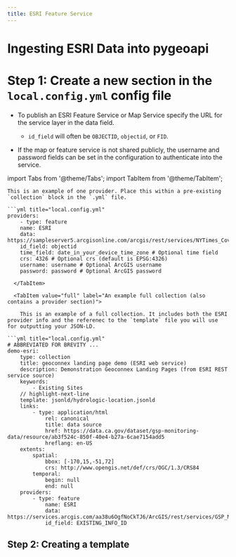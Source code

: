 ```yaml
---
title: ESRI Feature Service
---
```



# Ingesting ESRI Data into pygeoapi


# Step 1: Create a new section in the `local.config.yml` config file

<!-- This data comes from  https://docs.pygeoapi.io/en/latest/data-publishing/ogcapi-features.html#providers via a CC license -->

- To publish an ESRI Feature Service or Map Service specify the URL for the service layer in the data field.

    - `id_field` will often be `OBJECTID`, `objectid`, or `FID`.

- If the map or feature service is not shared publicly, the username and password fields can be set in the configuration to authenticate into the service.


import Tabs from '@theme/Tabs';
import TabItem from '@theme/TabItem';


<Tabs>
  <TabItem value="brief" label="An example provider config" default>

    This is an example of one provider. Place this within a pre-existing `collection` block in the `.yml` file.

    ```yml title="local.config.yml"
    providers:
        - type: feature
        name: ESRI
        data: https://sampleserver5.arcgisonline.com/arcgis/rest/services/NYTimes_Covid19Cases_USCounties/MapServer/0
        id_field: objectid
        time_field: date_in_your_device_time_zone # Optional time field
        crs: 4326 # Optional crs (default is EPSG:4326)
        username: username # Optional ArcGIS username
        password: password # Optional ArcGIS password
```
  </TabItem>

  <TabItem value="full" label="An example full collection (also contains a provider section)">

    This is an example of a full collection. It includes both the ESRI provider info and the referenec to the `template` file you will use for outputting your JSON-LD.

```yml title="local.config.yml"
# ABBREVIATED FOR BREVITY ...
demo-esri:
    type: collection
    title: geoconnex landing page demo (ESRI web service)
    description: Demonstration Geoconnex Landing Pages (from ESRI REST service source)
    keywords:
        - Existing Sites
    // highlight-next-line
    template: jsonld/hydrologic-location.jsonld
    links:
        - type: application/html
            rel: canonical
            title: data source
            href: https://data.ca.gov/dataset/gsp-monitoring-data/resource/ab3f524c-850f-40e4-b27a-6cae7154add5
            hreflang: en-US
    extents:
        spatial:
            bbox: [-170,15,-51,72]
            crs: http://www.opengis.net/def/crs/OGC/1.3/CRS84
        temporal:
            begin: null
            end: null
    providers:
        - type: feature
            name: ESRI
            data: https://services.arcgis.com/aa38u6OgfNoCkTJ6/ArcGIS/rest/services/GSP_Monitoring_Data/FeatureServer/0
            id_field: EXISTING_INFO_ID
```
  </TabItem>
</Tabs>


## Step 2: Creating a template
